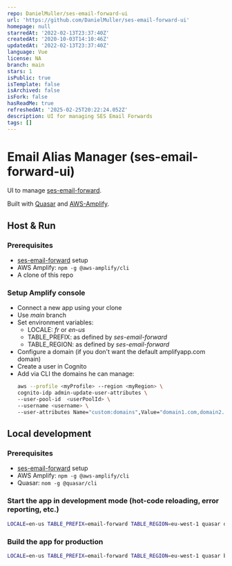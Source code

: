 ```yaml
---
repo: DanielMuller/ses-email-forward-ui
url: 'https://github.com/DanielMuller/ses-email-forward-ui'
homepage: null
starredAt: '2022-02-13T23:37:40Z'
createdAt: '2020-10-03T14:10:46Z'
updatedAt: '2022-02-13T23:37:40Z'
language: Vue
license: NA
branch: main
stars: 1
isPublic: true
isTemplate: false
isArchived: false
isFork: false
hasReadMe: true
refreshedAt: '2025-02-25T20:22:24.052Z'
description: UI for managing SES Email Forwards
tags: []
---
```


# Email Alias Manager (ses-email-forward-ui)

UI to manage [ses-email-forward](https://github.com/DanielMuller/ses-email-forward).

Built with [Quasar](https://quasar.dev/) and [AWS-Amplify](https://docs.amplify.aws/).

## Host & Run
### Prerequisites
* [ses-email-forward](https://github.com/DanielMuller/ses-email-forward) setup
* AWS Amplify: `npm -g @aws-amplify/cli`
* A clone of this repo

### Setup Amplify console
* Connect a new app using your clone
* Use _main_ branch
* Set environment variables:
  * LOCALE: _fr_ or _en-us_
  * TABLE_PREFIX: as defined by _ses-email-forward_
  * TABLE_REGION: as defined by _ses-email-forward_
* Configure a domain (if you don't want the default amplifyapp.com domain)
* Create a user in Cognito
* Add via CLI the domains he can manage:
  ```bash
  aws --profile <myProfile> --region <myRegion> \
  cognito-idp admin-update-user-attributes \
  --user-pool-id  <userPoolId> \
  --username <username> \
  --user-attributes Name="custom:domains",Value="domain1.com,domain2.com,domain3.com"
  ```

## Local development
### Prerequisites
* [ses-email-forward](https://github.com/DanielMuller/ses-email-forward) setup
* AWS Amplify: `npm -g @aws-amplify/cli`
* Quasar: `nom -g @quasar/cli`

### Start the app in development mode (hot-code reloading, error reporting, etc.)
```bash
LOCALE=en-us TABLE_PREFIX=email-forward TABLE_REGION=eu-west-1 quasar dev
```

### Build the app for production
```bash
LOCALE=en-us TABLE_PREFIX=email-forward TABLE_REGION=eu-west-1 quasar build
```
